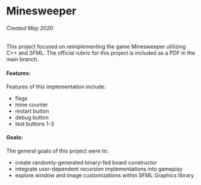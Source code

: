 # Minesweeper
###### Created May 2020

This project focused on reimplementing the game Minesweeper utilizing C++ and SFML. The official rubric for this project is included as a PDF in the main branch.

#### Features:<br>
Features of this implementation include:
- flags
- mine counter
- restart button
- debug button
- test buttons 1-3

#### Goals:<br>
The general goals of this project were to:
- create randomly-generated binary-fed board constructor
- integrate user-dependent recursion implementations into gameplay
- explore window and image customizations within SFML Graphics library
